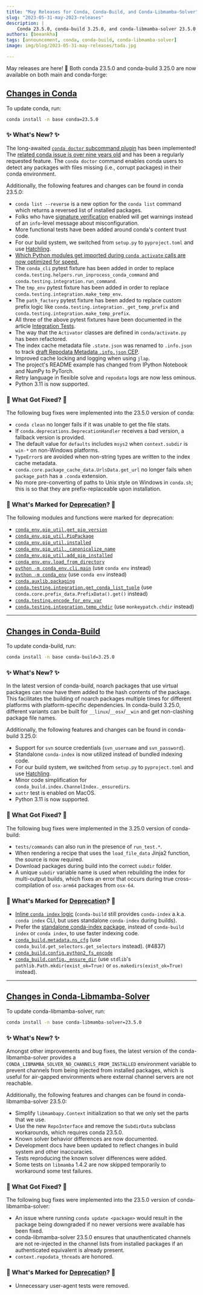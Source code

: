 ```yaml
---
title: "May Releases for Conda, Conda-Build, and Conda-Libmamba-Solver"
slug: "2023-05-31-may-2023-releases"
description: |
    Conda 23.5.0, conda-build 3.25.0, and conda-libmamba-solver 23.5.0 have been released! 🎉
authors: [beeankha]
tags: [announcement, conda, conda-build, conda-libmamba-solver]
image: img/blog/2023-05-31-may-releases/tada.jpg

---
```


May releases are here! 🎉 Both conda 23.5.0 and conda-build 3.25.0 are now available on both main and conda-forge:

## [Changes in Conda](https://github.com/conda/conda/releases/tag/23.5.0)

To update conda, run:
```bash
conda install -n base conda=23.5.0
```

### ✨ What's New? ✨

The long-awaited [`conda doctor` subcommand plugin](https://conda.org/blog/2023-05-11-conda-doctor/) has been implemented! The [related conda issue is over nine years old](https://github.com/conda/conda/issues/474) and has been a regularly requested feature. The `conda doctor` command enables conda users to detect any packages with files missing (i.e., corrupt packages) in their conda environment.

<!-- truncate -->

Additionally, the following features and changes can be found in conda 23.5.0:

* `conda list --reverse` is a new option for the `conda list` command which returns a reversed list of installed packages.
* Folks who have [signature verification](https://www.anaconda.com/blog/conda-signature-verification) enabled will get warnings instead of an `info`-level message about misconfiguration.
* More functional tests have been added around conda's content trust code.
* For our build system, we switched from `setup.py` to `pyproject.toml` and use [Hatchling](https://pypi.org/project/hatchling/).
* [Which Python modules get imported during `conda activate` calls are now optimized for speed.](https://github.com/conda/conda/pull/12550)
* The `conda_cli` pytest fixture has been added in order to replace `conda.testing.helpers.run_inprocess_conda_command` and `conda.testing.integration.run_command`.
* The `tmp_env` pytest fixture has been added in order to replace `conda.testing.integration.make_temp_env`.
* The `path_factory` pytest fixture has been added to replace custom prefix logic like `conda.testing.integration._get_temp_prefix` and `conda.testing.integration.make_temp_prefix`.
* All three of the above pytest fixtures have been documented in the article [Integration Tests](https://docs.conda.io/projects/conda/en/stable/dev-guide/writing-tests/integration-tests.html).
* The way that the `Activator` classes are defined in `conda/activate.py` has been refactored.
* The index cache metadata file `.state.json` was renamed to `.info.json` to track [draft Repodata Metadata `.info.json` CEP](https://github.com/conda-incubator/ceps/pull/48).
* Improved cache locking and logging when using `jlap`.
* The project's README example has changed from IPython Notebook and NumPy to PyTorch.
* Retry language in flexible solve and `repodata` logs are now less ominous.
* Python 3.11 is now supported.


### 🔧 What Got Fixed? 🔧

The following bug fixes were implemented into the 23.5.0 version of conda:

* `conda clean` no longer fails if it was unable to get the file stats.
* If `conda.deprecations.DeprecationHandler` receives a bad version, a fallback version is provided.
* The default value for `defaults` includes `msys2` when `context.subdir` is `win-*` on non-Windows platforms.
* `TypeError`s are avoided when non-string types are written to the index cache metadata.
* `conda.core.package_cache_data.UrlsData.get_url` no longer fails when `package_path` has a `.conda` extension.
* No more pre-converting of paths to Unix style on Windows in `conda.sh`; this is so that they are prefix-replaceable upon installation.


### 🌅 What's Marked for [Deprecation](https://github.com/conda-incubator/ceps/blob/main/cep-9.md)? 🌅

The following modules and functions were marked for deprecation:

* [`conda_env.pip_util.get_pip_version`](https://github.com/conda/conda/pull/12492)
* [`conda_env.pip_util.PipPackage`](https://github.com/conda/conda/pull/12492)
* [`conda_env.pip_util.installed`](https://github.com/conda/conda/pull/12492)
* [`conda_env.pip_util._canonicalize_name`](https://github.com/conda/conda/pull/12492)
* [`conda_env.pip_util.add_pip_installed`](https://github.com/conda/conda/pull/12492)
* [`conda_env.env.load_from_directory`](https://github.com/conda/conda/pull/12492)
* [`python -m conda_env.cli.main`](https://github.com/conda/conda/pull/12492) (use `conda env` instead)
* [`python -m conda_env`](https://github.com/conda/conda/pull/12492) (use `conda env` instead)
* [`conda.auxlib.packaging`](https://github.com/conda/conda/pull/12509)
* [`conda.testing.integration.get_conda_list_tuple`](https://github.com/conda/conda/pull/12676) (use `conda.core.prefix_data.PrefixData().get()` instead)
* [`conda.testing.encode_for_env_var`](https://github.com/conda/conda/pull/12677)
* [`conda.testing.integration.temp_chdir`](https://github.com/conda/conda/pull/12678) (use `monkeypatch.chdir` instead)

* * *

## [Changes in Conda-Build](https://github.com/conda/conda-build/releases/tag/3.25.0)

To update conda-build, run:
```bash
conda install -n base conda-build=3.25.0
```

### ✨ What's New? ✨

In the latest version of conda-build, noarch packages that use virtual packages can now have them added to the hash contents of the package. This facilitates the building of noarch packages multiple times for different platforms with platform-specific dependencies. In conda-build 3.25.0, different variants can be built for `__linux`/`__osx`/`__win` and get non-clashing package file names.

Additionally, the following features and changes can be found in conda-build 3.25.0:

* Support for `svn` source credentials (`svn_username` and `svn_password`).
* Standalone `conda-index` is now utilized instead of bundled indexing code.
* For our build system, we switched from `setup.py` to `pyproject.toml` and use [Hatchling](https://pypi.org/project/hatchling/).
* Minor code simplification for `conda_build.index.ChannelIndex._ensuredirs`.
* `xattr` test is enabled on MacOS.
* Python 3.11 is now supported.


### 🔧 What Got Fixed? 🔧

The following bug fixes were implemented in the 3.25.0 version of conda-build:

* `tests/commands` can also run in the presence of `run_test.*`.
* When rendering a recipe that uses the `load_file_data` Jinja2 function, the source is now required.
* Download packages during build into the correct `subdir` folder.
* A unique `subdir` variable name is used when rebuilding the index for multi-output builds, which fixes an error that occurs during true cross-compilation of `osx-arm64` packages from `osx-64`.


### 🌅 What's Marked for [Deprecation](https://github.com/conda-incubator/ceps/blob/main/cep-9.md)? 🌅

* [Inline `conda index` logic](https://github.com/conda/conda-build/pull/4828) (`conda-build` still provides `conda-index` a.k.a. `conda index` CLI, but uses standalone `conda-index` during builds).
* Prefer the [standalone conda-index package](https://conda.github.io/conda-index/), instead of `conda-build index` or `conda index`, to use faster indexing code.
* [`conda_build.metadata.ns_cfg`](https://github.com/conda/conda-build/pull/4837) (use `conda_build.get_selectors.get_selectors` instead). (#4837)
* [`conda_build.config.python2_fs_encode`](https://github.com/conda/conda-build/pull/4843)
* [`conda_build.config._ensure_dir`](https://github.com/conda/conda-build/pull/4843) (use `stdlib`'s `pathlib.Path.mkdir(exist_ok=True)` or `os.makedirs(exist_ok=True)` instead).

* * *

## [Changes in Conda-Libmamba-Solver](https://github.com/conda/conda-libmamba-solver/releases/tag/23.5.0)

To update conda-libmamba-solver, run:
```bash
conda install -n base conda-libmamba-solver=23.5.0
```

### ✨ What's New? ✨

Amongst other improvements and bug fixes, the latest version of the conda-libmamba-solver provides a `CONDA_LIBMAMBA_SOLVER_NO_CHANNELS_FROM_INSTALLED` environment variable to prevent channels from being injected from installed packages, which is useful for air-gapped environments where external channel servers are not reachable.

Additionally, the following features and changes can be found in conda-libmamba-solver 23.5.0:

* Simplify `libmambapy.Context` initialization so that we only set the parts that we use.
* Use the new `RepoInterface` and remove the `SubdirData` subclass workarounds, which requires conda 23.5.0.
* Known solver behavior differences are now documented.
* Development docs have been updated to reflect changes in build system and other inaccuracies.
* Tests reproducing the known solver differences were added.
* Some tests on `libmamba` 1.4.2 are now skipped temporarily to workaround some test failures.


### 🔧 What Got Fixed? 🔧

The following bug fixes were implemented into the 23.5.0 version of conda-libmamba-solver:

* An issue where running `conda update <package>` would result in the package being downgraded if no newer versions were available has been fixed.
* conda-libmamba-solver 23.5.0 ensures that unauthenticated channels are not re-injected in the channel lists from installed packages if an authenticated equivalent is already present.
* `context.repodata_threads` are honored.


### 🌅 What's Marked for [Deprecation](https://github.com/conda-incubator/ceps/blob/main/cep-9.md)? 🌅

* Unnecessary user-agent tests were removed.
